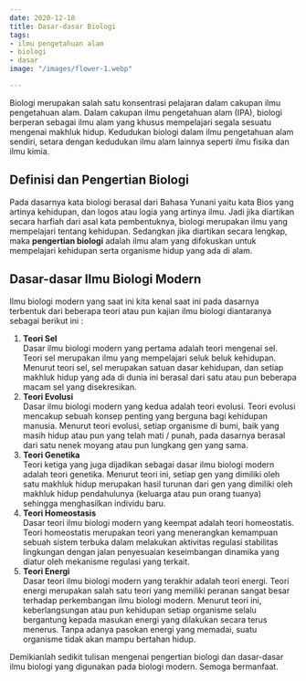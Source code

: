 ```yaml
---
date: 2020-12-18
title: Dasar-dasar Biologi
tags:
- ilmu pengetahuan alam
- biologi
- dasar
image: "/images/flower-1.webp"

---
```

Biologi merupakan salah satu konsentrasi pelajaran dalam cakupan ilmu pengetahuan alam. Dalam cakupan ilmu pengetahuan alam (IPA), biologi berperan sebagai ilmu alam yang khusus mempelajari segala sesuatu mengenai makhluk hidup. Kedudukan biologi dalam ilmu pengetahuan alam sendiri, setara dengan kedudukan ilmu alam lainnya seperti ilmu fisika dan ilmu kimia.

## Definisi dan Pengertian Biologi

Pada dasarnya kata biologi berasal dari Bahasa Yunani yaitu kata Bios yang artinya kehidupan, dan logos atau logia yang artinya ilmu. Jadi jika diartikan secara harfiah dari asal kata pembentuknya, biologi merupakan ilmu yang mempelajari tentang kehidupan. Sedangkan jika diartikan secara lengkap, maka **pengertian biologi** adalah ilmu alam yang difokuskan untuk mempelajari kehidupan serta organisme hidup yang ada di alam.

## Dasar-dasar Ilmu Biologi Modern

Ilmu biologi modern yang saat ini kita kenal saat ini pada dasarnya terbentuk dari beberapa teori atau pun kajian ilmu biologi diantaranya sebagai berikut ini :

1. **Teori Sel**  
   Dasar ilmu biologi modern yang pertama adalah teori mengenai sel. Teori sel merupakan ilmu yang mempelajari seluk beluk kehidupan. Menurut teori sel, sel merupakan satuan dasar kehidupan, dan setiap makhluk hidup yang ada di dunia ini berasal dari satu atau pun beberapa macam sel yang disekresikan.
2. **Teori Evolusi**  
   Dasar ilmu biologi modern yang kedua adalah teori evolusi. Teori evolusi mencakup sebuah konsep penting yang berguna bagi kehidupan manusia. Menurut teori evolusi, setiap organisme di bumi, baik yang masih hidup atau pun yang telah mati / punah, pada dasarnya berasal dari satu nenek moyang atau pun lungkang gen yang sama.
3. **Teori Genetika**  
   Teori ketiga yang juga dijadikan sebagai dasar ilmu biologi modern adalah teori genetika. Menurut teori ini, setiap gen yang dimiliki oleh satu makhluk hidup merupakan hasil turunan dari gen yang dimiliki oleh makhluk hidup pendahulunya (keluarga atau pun orang tuanya) sehingga menghasilkan individu baru.
4. **Teori Homeostasis**  
   Dasar teori ilmu biologi modern yang keempat adalah teori homeostatis. Teori homeostatis merupakan teori yang menerangkan kemampuan sebuah sistem terbuka dalam melakukan aktivitas regulasi stabilitas lingkungan dengan jalan penyesuaian keseimbangan dinamika yang diatur oleh mekanisme regulasi yang terkait.
5. **Teori Energi**  
   Dasar teori ilmu biologi modern yang terakhir adalah teori energi. Teori energi merupakan salah satu teori yang memiliki peranan sangat besar terhadap perkembangan ilmu biologi modern. Menurut teori ini, keberlangsungan atau pun kehidupan setiap organisme selalu bergantung kepada masukan energi yang dilakukan secara terus menerus. Tanpa adanya pasokan energi yang memadai, suatu organisme tidak akan mampu bertahan hidup.

Demikianlah sedikit tulisan mengenai pengertian biologi dan dasar-dasar ilmu biologi yang digunakan pada biologi modern. Semoga bermanfaat.